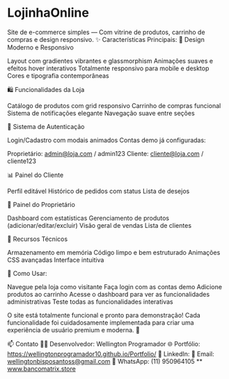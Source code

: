 # LojinhaOnline
Site de e-commerce simples — Com vitrine de produtos, carrinho de compras e design responsivo.
✨ Características Principais:
🎨 Design Moderno e Responsivo

Layout com gradientes vibrantes e glassmorphism
Animações suaves e efeitos hover interativos
Totalmente responsivo para mobile e desktop
Cores e tipografia contemporâneas

🛍️ Funcionalidades da Loja

Catálogo de produtos com grid responsivo
Carrinho de compras funcional
Sistema de notificações elegante
Navegação suave entre seções

👤 Sistema de Autenticação

Login/Cadastro com modais animados
Contas demo já configuradas:

Proprietário: admin@loja.com / admin123
Cliente: cliente@loja.com / cliente123



📊 Painel do Cliente

Perfil editável
Histórico de pedidos com status
Lista de desejos

🔧 Painel do Proprietário

Dashboard com estatísticas
Gerenciamento de produtos (adicionar/editar/excluir)
Visão geral de vendas
Lista de clientes

🚀 Recursos Técnicos

Armazenamento em memória 
Código limpo e bem estruturado
Animações CSS avançadas
Interface intuitiva

🎯 Como Usar:

Navegue pela loja como visitante
Faça login com as contas demo
Adicione produtos ao carrinho
Acesse o dashboard para ver as funcionalidades administrativas
Teste todas as funcionalidades interativas

O site está totalmente funcional e pronto para demonstração! Cada funcionalidade foi cuidadosamente implementada para criar uma experiência de usuário premium e moderna. 🎉


📫 Contato
👨‍💻 Desenvolvedor: Wellington Programador
🌐 Portfólio: https://wellingtonprogramador10.github.io/Portfolio/
💼 LinkedIn:
📧 Email: wellingtonbisposantoss@gmail.com
📱 WhatsApp: (11) 950964105
** www.bancomatrix.store




